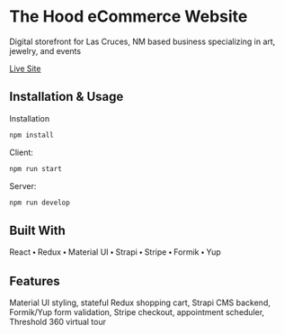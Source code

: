 # The Hood eCommerce Website

Digital storefront for Las Cruces, NM based business specializing in art, jewelry, and events

[Live Site](https://tylersernett.github.io/react-ecommerce/)

## Installation & Usage

Installation
```js
npm install
```

Client:
```js
npm run start
```

Server:
```js
npm run develop
```

## Built With
React ⬩ Redux ⬩ Material UI ⬩ Strapi ⬩ Stripe ⬩ Formik ⬩ Yup

## Features
Material UI styling, stateful Redux shopping cart, Strapi CMS backend, Formik/Yup form validation, Stripe checkout, appointment scheduler, Threshold 360 virtual tour